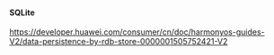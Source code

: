 
#### SQLite
https://developer.huawei.com/consumer/cn/doc/harmonyos-guides-V2/data-persistence-by-rdb-store-0000001505752421-V2

